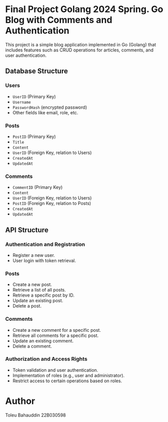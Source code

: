 # Final Project Golang 2024 Spring. Go Blog with Comments and Authentication

This project is a simple blog application implemented in Go (Golang) that includes features such as CRUD operations for articles, comments, and user authentication.

## Database Structure

### Users

- `UserID` (Primary Key)
- `Username`
- `PasswordHash` (encrypted password)
- Other fields like email, role, etc.

### Posts

- `PostID` (Primary Key)
- `Title`
- `Content`
- `UserID` (Foreign Key, relation to Users)
- `CreatedAt`
- `UpdatedAt`

### Comments

- `CommentID` (Primary Key)
- `Content`
- `UserID` (Foreign Key, relation to Users)
- `PostID` (Foreign Key, relation to Posts)
- `CreatedAt`
- `UpdatedAt`

## API Structure

### Authentication and Registration

- Register a new user.
- User login with token retrieval.

### Posts

- Create a new post.
- Retrieve a list of all posts.
- Retrieve a specific post by ID.
- Update an existing post.
- Delete a post.

### Comments

- Create a new comment for a specific post.
- Retrieve all comments for a specific post.
- Update an existing comment.
- Delete a comment.

### Authorization and Access Rights

- Token validation and user authentication.
- Implementation of roles (e.g., user and administrator).
- Restrict access to certain operations based on roles.

# Author
Toleu Bahauddin 22B030598
